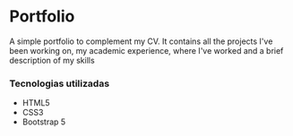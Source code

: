 # Portfolio
A simple portfolio to complement my CV. It contains all the projects I've been working on, my academic experience, where I've worked and a brief description of my skills
### Tecnologias utilizadas
- HTML5
- CSS3
- Bootstrap 5
